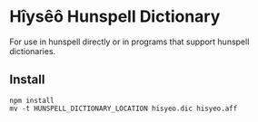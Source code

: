 # Hîysêô Hunspell Dictionary

For use in hunspell directly or in programs that support hunspell dictionaries.

## Install

```shell
npm install
mv -t HUNSPELL_DICTIONARY_LOCATION hisyeo.dic hisyeo.aff
```